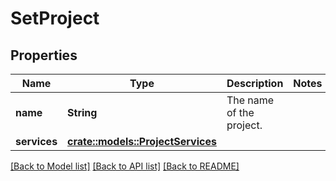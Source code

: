 # SetProject

## Properties

Name | Type | Description | Notes
------------ | ------------- | ------------- | -------------
**name** | **String** | The name of the project. | 
**services** | [**crate::models::ProjectServices**](projectServices.md) |  | 

[[Back to Model list]](../README.md#documentation-for-models) [[Back to API list]](../README.md#documentation-for-api-endpoints) [[Back to README]](../README.md)


